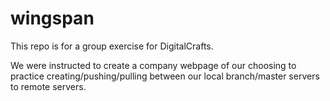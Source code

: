 # wingspan

This repo is for a group exercise for DigitalCrafts.

We were instructed to create a company webpage of our choosing to practice creating/pushing/pulling between our local branch/master servers to remote servers.
